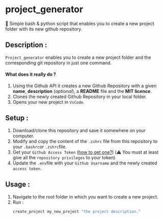 # project_generator

🚀 Simple bash & python script that enables you to create a new project folder with its new github repository.

## Description :
`Project_generator` enables you to create a new project folder and the corresponding git repository in just one command. 
#### What does it really do ? 
1. Using the Github API it creates a new Github Repository with a given **name**, **description** (*optional*), a **README** file and the **MIT licence**.
2. Clones the newly created Github Repository in your local folder.
3. Opens your new project in `VsCode`. 

## Setup : 
1. Download/clone this repository and save it somewhere on your computer. 
2. Modify and copy the content of the `.zshrc` file from this repository to your `.bashrc`or `.zshrc`file.
3. Get your `Github Access Token` ([how to get one?](https://docs.github.com/en/free-pro-team@latest/github/authenticating-to-github/creating-a-personal-access-token)) (⚠️ You must at least give all the `repository privileges` to your token)
4. Update the `.env`file with your `Github Username` and the newly created `access token`.
   
## Usage :
1. Navigate to the root folder in which you want to create a new project. 
2. Run :
   ```bash
   create_project my_new_project "the project description."
   ```
